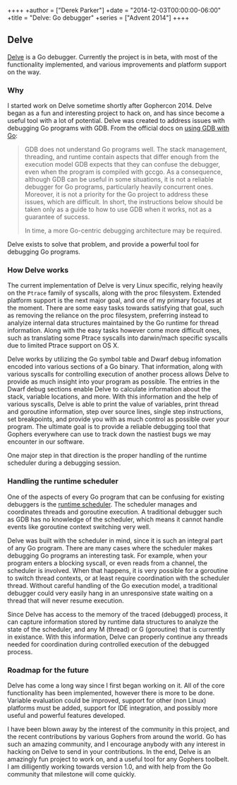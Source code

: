 ++++
+author = ["Derek Parker"]
+date = "2014-12-03T00:00:00-06:00"
+title = "Delve: Go debugger"
+series = ["Advent 2014"]
++++

## Delve

[Delve](https://github.com/derekparker/delve) is a Go debugger. Currently the project is in beta, with most of the functionality implemented, and various improvements and platform support on the way.

### Why

I started work on Delve sometime shortly after Gophercon 2014. Delve began as a fun and interesting project to hack on, and has since become a useful tool with a lot of potential. Delve was created to address issues with debugging Go programs with GDB. From the official docs on [using GDB with Go](https://golang.org/doc/gdb):

 > GDB does not understand Go programs well. The stack management, threading, and runtime contain aspects that differ enough from the execution model GDB expects that they can confuse the debugger, even when the program is compiled with gccgo. As a consequence, although GDB can be useful in some situations, it is not a reliable debugger for Go programs, particularly heavily concurrent ones. Moreover, it is not a priority for the Go project to address these issues, which are difficult. In short, the instructions below should be taken only as a guide to how to use GDB when it works, not as a guarantee of success.
>
> In time, a more Go-centric debugging architecture may be required.

Delve exists to solve that problem, and provide a powerful tool for debugging Go programs.

### How Delve works

The current implementation of Delve is very Linux specific, relying heavily on the `Ptrace` family of syscalls, along with the proc filesystem. Extended platform support is the next major goal, and one of my primary focuses at the moment. There are some easy tasks towards satisfying that goal, such as removing the reliance on the proc filesystem, preferring instead to analyize internal data structures maintained by the Go runtime for thread information. Along with the easy tasks however come more difficult ones, such as translating some Ptrace syscalls into darwin/mach specific syscalls due to limited Ptrace support on OS X.

Delve works by utilizing the Go symbol table and Dwarf debug infomation encoded into various sections of a Go binary. That information, along with various syscalls for controlling execution of another process allows Delve to provide as much insight into your program as possible. The entries in the Dwarf debug sections enable Delve to calculate information about the stack, variable locations, and more. With this information and the help of various syscalls, Delve is able to print the value of variables, print thread and goroutine information, step over source lines, single step instructions, set breakpoints, and provide you with as much control as possible over your program. The ultimate goal is to provide a reliable debugging tool that Gophers everywhere can use to track down the nastiest bugs we may encounter in our software.

One major step in that direction is the proper handling of the runtime scheduler during a debugging session.

### Handling the runtime scheduler

One of the aspects of every Go program that can be confusing for existing debuggers is the [runtime scheduler](https://docs.google.com/document/d/1TTj4T2JO42uD5ID9e89oa0sLKhJYD0Y_kqxDv3I3XMw/edit). The scheduler manages and coordinates threads and goroutine execution. A traditional debugger such as GDB has no knowledge of the scheduler, which means it cannot handle events like goroutine context switching very well.

Delve was built with the scheduler in mind, since it is such an integral part of any Go program. There are many cases where the scheduler makes debugging Go programs an interesting task. For example, when your program enters a blocking syscall, or even reads from a channel, the scheduler is involved. When that happens, it is very possible for a goroutine to switch thread contexts, or at least require coordination with the scheduler thread. Without careful handling of the Go execution model, a traditional debugger could very easily hang in an unresponsive state waiting on a thread that will never resume execution.

Since Delve has access to the memory of the traced (debugged) process, it can capture information stored by runtime data structures to analyze the state of the scheduler, and any M (thread) or G (goroutine) that is currently in existance. With this information, Delve can properly continue any threads needed for coordination during controlled execution of the debugged process.

### Roadmap for the future

Delve has come a long way since I first began working on it. All of the core functionality has been implemented, however there is more to be done. Variable evaluation could be improved, support for other (non Linux) platforms must be added, support for IDE integration, and possibly more useful and powerful features developed.

I have been blown away by the interest of the community in this project, and the recent contributions by various Gophers from around the world. Go has such an amazing community, and I encourage anybody with any interest in hacking on Delve to send in your contributions. In the end, Delve is an amazingly fun project to work on, and a useful tool for any Gophers toolbelt. I am dilligently working towards version 1.0, and with help from the Go community that milestone will come quickly.
